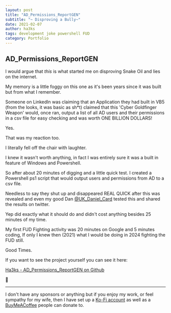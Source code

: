 ```yaml
---
layout: post
title: "AD_Permissions_ReportGEN"
subtitle: "~ Disproving a Bully~"
date: 2021-02-07
author: ha3ks
tags: development joke powershell FUD
category: Portfolio
---
```


## AD_Permissions_ReportGEN

I would argue that *this* is what started me on disproving Snake Oil and lies on the internet.

My memory is a little foggy on this one as it's been years since it was built but from what I remember.

Someone on LinkedIn was claiming that an Application they had built in VB5 (from the looks, it was basic as sh*t) claimed that this 'Cyber Goldfinger Weapon' would, once ran, output a list of all AD users and their permissions in a csv file for easy checking and was worth ONE BILLION DOLLARS!

Yes.

That was my reaction too.

I literally fell off the chair with laughter.

I knew it wasn't worth anything, in fact I was entirely sure it was a built in feature of Windows and Powershell.

So after about 20 minutes of digging and a little quick test. I created a Powershell ps1 script that would output users and permissions from AD to a csv file.

Needless to say they shut up and disappeared REAL QUICK after this was revealed and even my good Dan [@UK_Daniel_Card](https://x.com/UK_Daniel_Card) tested this and shared the results on twitter. 

Yep did exactly what it should do and didn't cost anything besides 25 minutes of my time.

My first FUD Fighting activity was 20 minutes on Google and 5 minutes coding, If only I knew then (2021) what I would be doing in 2024 fighting the FUD still.

Good Times.


If you want to see the project yourself you can see it here:

[Ha3ks - AD_Permissions_ReportGEN on Github](https://github.com/ha3ks/AD_Permissions_ReportGEN)


🤙

-------

I don't have any sponsors or anything but if you enjoy my work, or feel sympathy for my wife, then I have set up a [Ko-Fi account](https://ko-fi.com/ha3ks) as well as a [BuyMeACoffee](https://www.buymeacoffee.com/ha3ks) people can donate to.
